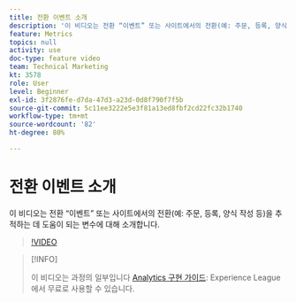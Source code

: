 ```yaml
---
title: 전환 이벤트 소개
description: '이 비디오는 전환 “이벤트” 또는 사이트에서의 전환(예: 주문, 등록, 양식 작성 등)을 추적하는 데 도움이 되는 변수에 대해 소개합니다.'
feature: Metrics
topics: null
activity: use
doc-type: feature video
team: Technical Marketing
kt: 3578
role: User
level: Beginner
exl-id: 3f2876fe-d7da-47d3-a23d-0d8f790f7f5b
source-git-commit: 5c11ee3222e5e3f81a13ed8fbf2cd22fc32b1740
workflow-type: tm+mt
source-wordcount: '82'
ht-degree: 80%

---
```


# 전환 이벤트 소개

이 비디오는 전환 “이벤트” 또는 사이트에서의 전환(예: 주문, 등록, 양식 작성 등)을 추적하는 데 도움이 되는 변수에 대해 소개합니다.

>[!VIDEO](https://video.tv.adobe.com/v/28764/?quality=12)

>[!INFO]
>
> 이 비디오는 과정의 일부입니다 [Analytics 구현 가이드](https://experienceleague.adobe.com/?recommended=Analytics-D-1-2019.1): Experience League에서 무료로 사용할 수 있습니다.